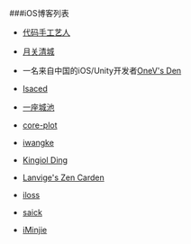 ###iOS博客列表

* [代码手工艺人](http://joeyio.com/)

* [月关清城](http://www.guoms.com/)

* 一名来自中国的iOS/Unity开发者[OneV's Den](http://onevcat.com/#blog)

* [Isaced](http://www.isaced.com/)

* [一座城池](http://www.cnblogs.com/wendingding/)

* [core-plot](http://blog.csdn.net/feixiang_song/article/details/37695231)

* [iwangke](http://www.iwangke.me/)

* [Kingiol Ding](http://blog.kingiol.com/)

* [Lanvige's Zen Carden](http://lanvige.github.io/)

* [iloss](http://iloss.me/)

* [saick](http://blog.saick.net/)

* [iMinjie](http://www.jianshu.com/users/ezGoqL/latest_articles)
